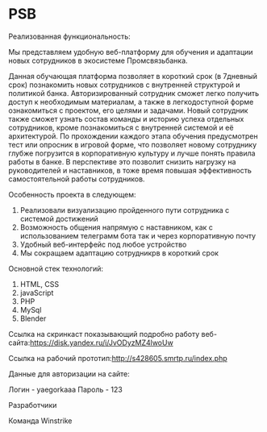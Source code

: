 # PSB

Реализованная функциональность:

Мы представляем удобную веб-платформу для обучения и адаптации новых сотрудников в экосистеме Промсвязьбанка.

Данная обучающая платформа позволяет в короткий срок (в 7дневный срок) познакомить новых сотрудников с внутренней структурой и политикой банка. Авторизированный сотрудник сможет легко получить доступ к необходимым материалам, а также в легкодоступной форме ознакомиться с проектом, его целями и задачами. Новый сотрудник также сможет узнать состав команды и историю успеха отдельных сотрудников, кроме познакомиться с внутренней системой и её архитектурой. По прохождении каждого этапа обучения предусмотрен тест или опросник в игровой форме, что позволяет новому сотруднику глубже погрузится в корпоративную культуру и лучше понять правила работы в банке. В перспективе это позволит снизить нагрузку на руководителей и наставников, в тоже время повышая эффективность самостоятельной работы сотрудников.



Особенность проекта в следующем:

1) Реализовали визуализацию пройденного пути сотрудника с
системой достижений
2) Возможность общения напрямую с наставником, как с использованием телеграмм бота так и через корпоративную почту
3) Удобный веб-интерфейс под любое устройство
4) Мы сокращаем адаптацию сотрудникрв в короткий  срок 

Основной стек технологий:


1) HTML, CSS
2) javaScript
3) PHP
4) MySql
5) Blender

Ссылка на скринкаст показывающий подробно работу веб-сайта:https://disk.yandex.ru/i/JvODyzMZ4lwoUw

Ссылка на рабочий прототип:http://s428605.smrtp.ru/index.php

Данные  для авторизации на сайте:

 Логин - yaegorkaaa
 Пароль - 123




Разработчики

Команда Winstrike
